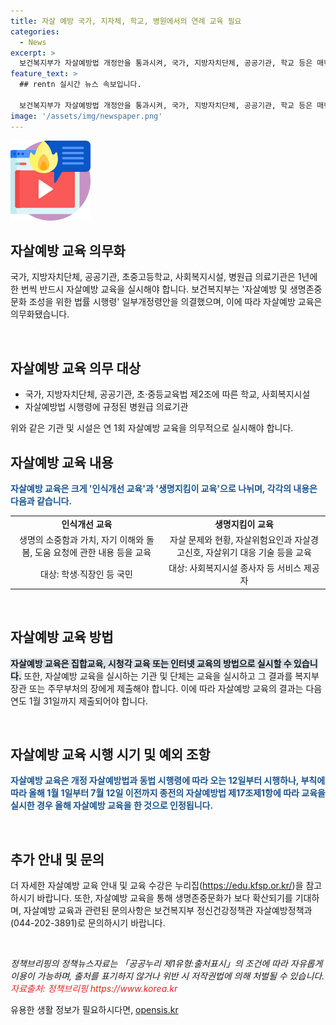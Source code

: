 ```yaml
---
title: 자살 예방 국가, 지자체, 학교, 병원에서의 연례 교육 필요
categories:
  - News
excerpt: >
  보건복지부가 자살예방법 개정안을 통과시켜, 국가, 지방자치단체, 공공기관, 학교 등은 매년 자살예방 교육을 실시해야 합니다. 교육 대상과 방법, 의무 이행 기한 등이 명확히 규정되어 있으며, 이는 자살률 감소와 생명존중문화 조성을 위한 노력에 도움이 될 것으로 기대됩니다. 자세한 내용은 보건복지부의 누리집을 참고하시면 됩니다.
feature_text: >
  ## rentn 실시간 뉴스 속보입니다.

  보건복지부가 자살예방법 개정안을 통과시켜, 국가, 지방자치단체, 공공기관, 학교 등은 매년 자살예방 교육을 실시해야 합니다. 교육 대상과 방법, 의무 이행 기한 등이 명확히 규정되어 있으며, 이는 자살률 감소와 생명존중문화 조성을 위한 노력에 도움이 될 것으로 기대됩니다. 자세한 내용은 보건복지부의 누리집을 참고하시면 됩니다.
image: '/assets/img/newspaper.png'
---
```


<p><img src="/assets/img/news.png" alt="rentncar 속보" /></p>

<h2 data-ke-size="size26">자살예방 교육 의무화</h2>

<p>국가, 지방자치단체, 공공기관, 초중고등학교, 사회복지시설, 병원급 의료기관은 1년에 한 번씩 반드시 자살예방 교육을 실시해야 합니다. 보건복지부는 '자살예방 및 생명존중문화 조성을 위한 법률 시행령' 일부개정령안을 의결했으며, 이에 따라 자살예방 교육은 의무화됐습니다.</p>

<p data-ke-size="size16">&nbsp;</p>

<h2 data-ke-size="size24">자살예방 교육 의무 대상</h2>

<ul>
    <li>국가, 지방자치단체, 공공기관, 초·중등교육법 제2조에 따른 학교, 사회복지시설</li>
    <li>자살예방법 시행령에 규정된 병원급 의료기관</li>
</ul>

<p data-ke-size="size16">위와 같은 기관 및 시설은 연 1회 자살예방 교육을 의무적으로 실시해야 합니다.</p>

<h2 data-ke-size="size24">자살예방 교육 내용</h2>

<p><b><span style="color: #1a5490;">자살예방 교육은 크게 '인식개선 교육'과 '생명지킴이 교육'으로 나뉘며, 각각의 내용은 다음과 같습니다.</span></b></p>

<table>
    <tr>
        <td style="text-align: center; height: 17px;"><b>인식개선 교육</b></td>
        <td style="text-align: center; height: 17px;"><b>생명지킴이 교육</b></td>
    </tr>
    <tr>
        <td style="text-align: center; height: 17px;">생명의 소중함과 가치, 자기 이해와 돌봄, 도움 요청에 관한 내용 등을 교육</td>
        <td style="text-align: center; height: 17px;">자살 문제와 현황, 자살위험요인과 자살경고신호, 자살위기 대응 기술 등을 교육</td>
    </tr>
    <tr>
        <td style="text-align: center; height: 17px;">대상: 학생∙직장인 등 국민</td>
        <td style="text-align: center; height: 17px;">대상: 사회복지시설 종사자 등 서비스 제공자</td>
    </tr>
</table>

<p data-ke-size="size16">&nbsp;</p>

<h2 data-ke-size="size24">자살예방 교육 방법</h2>

<p><b><span style="background-color: #21538527;">자살예방 교육은 집합교육, 시청각 교육 또는 인터넷 교육의 방법으로 실시할 수 있습니다.</span></b> 또한, 자살예방 교육을 실시하는 기관 및 단체는 교육을 실시하고 그 결과를 복지부 장관 또는 주무부처의 장에게 제출해야 합니다. 이에 따라 자살예방 교육의 결과는 다음 연도 1월 31일까지 제출되어야 합니다.</p>

<p data-ke-size="size16">&nbsp;</p>

<h2 data-ke-size="size24">자살예방 교육 시행 시기 및 예외 조항</h2>

<p><b><span style="color: #1a5490;">자살예방 교육은 개정 자살예방법과 동법 시행령에 따라 오는 12일부터 시행하나, 부칙에 따라 올해 1월 1일부터 7월 12일 이전까지 종전의 자살예방법 제17조제1항에 따라 교육을 실시한 경우 올해 자살예방 교육을 한 것으로 인정됩니다.</span></b></p>

<p data-ke-size="size16">&nbsp;</p>

<h2 data-ke-size="size24">추가 안내 및 문의</h2>

<p>더 자세한 자살예방 교육 안내 및 교육 수강은 누리집(<a href="https://edu.kfsp.or.kr/">https://edu.kfsp.or.kr/</a>)을 참고하시기 바랍니다. 또한, 자살예방 교육을 통해 생명존중문화가 보다 확산되기를 기대하며, 자살예방 교육과 관련된 문의사항은 보건복지부 정신건강정책관 자살예방정책과(044-202-3891)로 문의하시기 바랍니다.</p>

<p data-ke-size="size16">&nbsp;</p>

<p><i>정책브리핑의 정책뉴스자료는 「공공누리 제1유형:출처표시」의 조건에 따라 자유롭게 이용이 가능하며, 출처를 표기하지 않거나 위반 시 저작권법에 의해 처벌될 수 있습니다. <br> <span style="color: #ee2323;">자료출처: 정책브리핑 https://www.korea.kr</span></i></p>
유용한 생활 정보가 필요하시다면, <a href="https://opensis.kr" rel="dofollow">opensis.kr</a>


